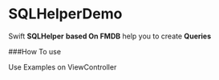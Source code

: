 # SQLHelperDemo


Swift  **SQLHelper** **based On FMDB** help you to create **Queries** 

###How To use 

Use Examples on ViewController 
